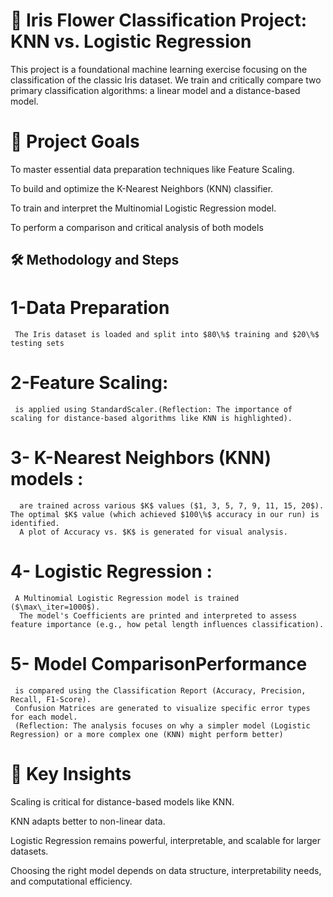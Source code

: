  # 🌸 Iris Flower Classification Project: KNN vs. Logistic Regression
 This project is a foundational machine learning exercise focusing on the classification of the classic Iris dataset.
 We train and critically compare two primary classification algorithms: a linear model and a distance-based model.
# 🎯 Project Goals
To master essential data preparation techniques like Feature Scaling.

To build and optimize the K-Nearest Neighbors (KNN) classifier.

To train and interpret the Multinomial Logistic Regression model.

To perform a comparison and critical analysis of both models 

 ## 🛠️ Methodology and Steps
   # 1-Data Preparation
     The Iris dataset is loaded and split into $80\%$ training and $20\%$ testing sets
 
   # 2-Feature Scaling:
     is applied using StandardScaler.(Reflection: The importance of scaling for distance-based algorithms like KNN is highlighted).

   # 3- K-Nearest Neighbors (KNN) models :
      are trained across various $K$ values ($1, 3, 5, 7, 9, 11, 15, 20$).
    The optimal $K$ value (which achieved $100\%$ accuracy in our run) is identified.
      A plot of Accuracy vs. $K$ is generated for visual analysis.

   # 4- Logistic Regression :
     A Multinomial Logistic Regression model is trained ($\max\_iter=1000$).
      The model's Coefficients are printed and interpreted to assess feature importance (e.g., how petal length influences classification).

   # 5- Model ComparisonPerformance
     is compared using the Classification Report (Accuracy, Precision, Recall, F1-Score).
     Confusion Matrices are generated to visualize specific error types for each model.
     (Reflection: The analysis focuses on why a simpler model (Logistic Regression) or a more complex one (KNN) might perform better)


# 🧠 Key Insights
Scaling is critical for distance-based models like KNN.

KNN adapts better to non-linear data.

Logistic Regression remains powerful, interpretable, and scalable for larger datasets.

Choosing the right model depends on data structure, interpretability needs, and computational efficiency.

